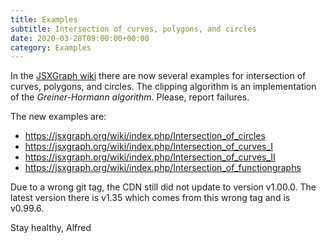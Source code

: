 ```yaml
---
title: Examples
subtitle: Intersection of curves, polygons, and circles
date: 2020-03-28T09:00:00+00:00
category: Examples
---
```


In the [JSXGraph wiki](https://jsxgraph.org/wiki) there are now several examples for intersection of curves, polygons, and circles. The clipping algorithm is an implementation of the *Greiner-Hormann algorithm*. Please, report failures.

The new examples are:

* <https://jsxgraph.org/wiki/index.php/Intersection_of_circles>
* <https://jsxgraph.org/wiki/index.php/Intersection_of_curves_I>
* <https://jsxgraph.org/wiki/index.php/Intersection_of_curves_II>
* <https://jsxgraph.org/wiki/index.php/Intersection_of_functiongraphs>

Due to a wrong git tag, the CDN still did not update to version v1.00.0. 
The latest version there is v1.35 which comes from this wrong tag and is v0.99.6.

Stay healthy,
Alfred

